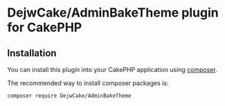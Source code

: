 # DejwCake/AdminBakeTheme plugin for CakePHP

## Installation

You can install this plugin into your CakePHP application using [composer](http://getcomposer.org).

The recommended way to install composer packages is:

```
composer require DejwCake/AdminBakeTheme
```
